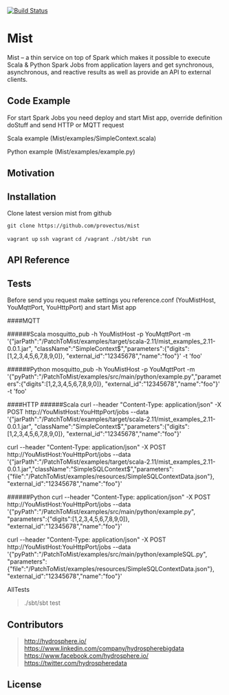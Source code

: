 [![Build Status](https://travis-ci.org/Hydrospheredata/mist.svg)](https://travis-ci.org/Hydrospheredata)
# Mist


Mist – a thin service on top of Spark which makes it possible to execute Scala & Python Spark Jobs from application layers and get synchronous, asynchronous, and reactive results as well as provide an API to external clients.

## Code Example

For start Spark Jobs you need deploy and start Mist app, override definition doStuff and send HTTP or MQTT request

Scala example (Mist/examples/SimpleContext.scala)

Python example (Mist/examples/example.py)

## Motivation



## Installation

 Clone latest version mist from github
```
git clone https://github.com/provectus/mist
```
`vagrant up`
`ssh vagrant`
`cd /vagrant`
`./sbt/sbt run`



## API Reference



## Tests

Before send you request make settings you reference.conf (YouMistHost, YouMqttPort, YouHttpPort) and start Mist app

####MQTT

######Scala
mosquitto_pub -h YouMistHost -p YouMqttPort -m '{"jarPath":"/PatchToMist/examples/target/scala-2.11/mist_examples_2.11-0.0.1.jar", "className":"SimpleContext$","parameters":{"digits":[1,2,3,4,5,6,7,8,9,0]}, "external_id":"12345678","name":"foo"}'  -t 'foo'

######Python
mosquitto_pub -h YouMistHost -p YouMqttPort -m '{"pyPath":"/PatchToMist/examples/src/main/python/example.py","parameters":{"digits":[1,2,3,4,5,6,7,8,9,0]}, "external_id":"12345678","name":"foo"}'  -t 'foo'

####HTTP
######Scala
curl --header "Content-Type: application/json" -X POST http://YouMistHost:YouHttpPort/jobs --data '{"jarPath":"/PatchToMist/examples/target/scala-2.11/mist_examples_2.11-0.0.1.jar", "className":"SimpleContext$","parameters":{"digits":[1,2,3,4,5,6,7,8,9,0]}, "external_id":"12345678","name":"foo"}'

curl --header "Content-Type: application/json" -X POST http://YouMistHost:YouHttpPort/jobs --data '{"jarPath":"/PatchToMist/examples/target/scala-2.11/mist_examples_2.11-0.0.1.jar","className":"SimpleSQLContext$","parameters":{"file":"/PatchToMist/examples/resources/SimpleSQLContextData.json"}, "external_id":"12345678","name":"foo"}'

######Python
curl --header "Content-Type: application/json" -X POST http://YouMistHost:YouHttpPort/jobs --data '{"pyPath":"/PatchToMist/examples/src/main/python/example.py", "parameters":{"digits":[1,2,3,4,5,6,7,8,9,0]}, "external_id":"12345678","name":"foo"}'

curl --header "Content-Type: application/json" -X POST http://YouMistHost:YouHttpPort/jobs --data '{"pyPath":"/PatchToMist/examples/src/main/python/exampleSQL.py", "parameters":{"file":"/PatchToMist/examples/resources/SimpleSQLContextData.json"}, "external_id":"12345678","name":"foo"}'

AllTests
>./sbt/sbt test

## Contributors

>http://hydrosphere.io/
>https://www.linkedin.com/company/hydrospherebigdata
>https://www.facebook.com/hydrosphere.io/
>https://twitter.com/hydrospheredata

## License


